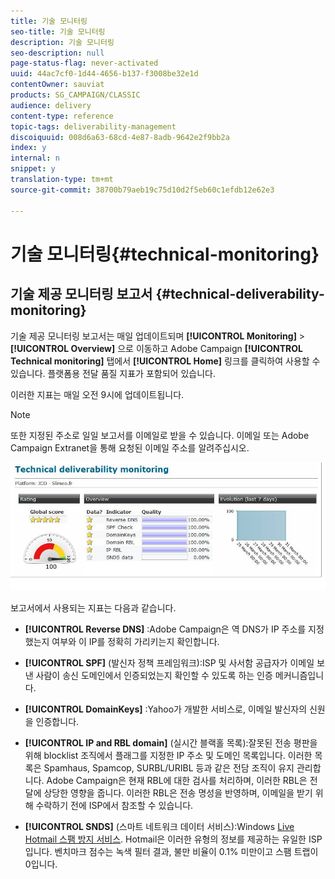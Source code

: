```yaml
---
title: 기술 모니터링
seo-title: 기술 모니터링
description: 기술 모니터링
seo-description: null
page-status-flag: never-activated
uuid: 44ac7cf0-1d44-4656-b137-f3008be32e1d
contentOwner: sauviat
products: SG_CAMPAIGN/CLASSIC
audience: delivery
content-type: reference
topic-tags: deliverability-management
discoiquuid: 008d6a63-68cd-4e87-8adb-9642e2f9bb2a
index: y
internal: n
snippet: y
translation-type: tm+mt
source-git-commit: 38700b79aeb19c75d10d2f5eb60c1efdb12e62e3

---
```



# 기술 모니터링{#technical-monitoring}

## 기술 제공 모니터링 보고서 {#technical-deliverability-monitoring}

기술 제공 모니터링 보고서는 매일 업데이트되며 **[!UICONTROL Monitoring]** > **[!UICONTROL Overview]** 으로 이동하고 Adobe Campaign **[!UICONTROL Technical monitoring]** 탭에서 **[!UICONTROL Home]** 링크를 클릭하여 사용할 수 있습니다. 플랫폼용 전달 품질 지표가 포함되어 있습니다.

이러한 지표는 매일 오전 9시에 업데이트됩니다.

>[!NOTE]
>
>또한 지정된 주소로 일일 보고서를 이메일로 받을 수 있습니다. 이메일 또는 Adobe Campaign Extranet을 통해 요청된 이메일 주소를 알려주십시오.

![](assets/s_tn_del_monitoring.png)

보고서에서 사용되는 지표는 다음과 같습니다.

* **[!UICONTROL Reverse DNS]** :Adobe Campaign은 역 DNS가 IP 주소를 지정했는지 여부와 이 IP를 정확히 가리키는지 확인합니다.

* **[!UICONTROL SPF]** (발신자 정책 프레임워크):ISP 및 사서함 공급자가 이메일 보낸 사람이 송신 도메인에서 인증되었는지 확인할 수 있도록 하는 인증 메커니즘입니다.

   <!--
    >[!NOTE]
    >
    >The SPF may look **[!UICONTROL Acceptable]** (instead of **[!UICONTROL Good]**) since the report is currently unable to detect the presence of a “redirect” or “include” mechanism. This bug has been submitted to Adobe Campaign R&D to be fixed. In the meantime, please feel free to add 15 points to your global score to obtain your real rating (a **[!UICONTROL Good]** one corresponds to 96 points or higher).
    -->

* **[!UICONTROL DomainKeys]** :Yahoo가 개발한 서비스로, 이메일 발신자의 신원을 인증합니다.

* **[!UICONTROL IP and RBL domain]** (실시간 블랙홀 목록):잘못된 전송 평판을 위해 blocklist 조직에서 플래그를 지정한 IP 주소 및 도메인 목록입니다. 이러한 목록은 Spamhaus, Spamcop, SURBL/URIBL 등과 같은 전담 조직이 유지 관리합니다. Adobe Campaign은 현재 RBL에 대한 검사를 처리하며, 이러한 RBL은 전달에 상당한 영향을 줍니다. 이러한 RBL은 전송 명성을 반영하며, 이메일을 받기 위해 수락하기 전에 ISP에서 참조할 수 있습니다.

* **[!UICONTROL SNDS]** (스마트 네트워크 데이터 서비스):Windows [Live Hotmail 스팸 방지 서비스](https://sendersupport.olc.protection.outlook.com/snds/FAQ.aspx). Hotmail은 이러한 유형의 정보를 제공하는 유일한 ISP입니다. 벤치마크 점수는 녹색 필터 결과, 불만 비율이 0.1% 미만이고 스팸 트랩이 0입니다.

<!--
* **[!UICONTROL Reputation Authority]**: This WatchGuard’s score is calculated in real time according to the feedback received from their network worldwide, and also from the different users who use their software.

    Administrators can use such tools to apply a first level filter on their messaging servers.
    If you click on the IP link within the technical report, it will lead you to reputationauthority.org, where you will have the possibility to clean the IP history and get a neutral score again.
    Nevertheless, this action is limited to a number of times per month.
    Please also be aware there is no support provided by WatchGuard‘s Reputation Authority (sending delisting requests is therefore useless). Otherwise, this scoring is based on the following: 
    * Message content (for example: presence of spam words). 
    * IP/Domains reputation (for example: your IPs are listed on an RBL). 
    * IP configuration (for example: IPs associated to different domains). 
    * Volumes sent by IP (for example: presence of peaks or significant variations).
    
    * **[!UICONTROL Sender Score]** : A database of reputed servers ([https://www.senderscore.org/](https://www.senderscore.org/)) issuing a score created by Return Path about your reputation. Think of it like a credit score, but for email senders.-->

<!--## Delivery Reports - Broadcast Statistics {#delivery-reports-broadcast-statistics}

Each delivery will generate a broadcast statistics report when you open a delivery in the “Deliveries List”, which includes some reputation metrics that may impact your deliverability:

![](assets/s_tn_del_monitoring.png)-->
